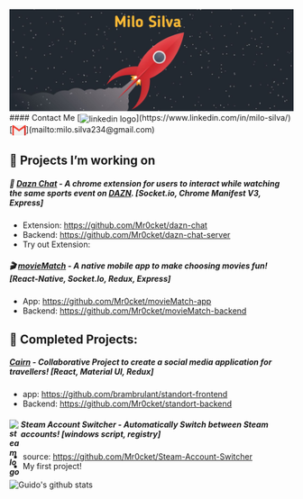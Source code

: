 <img src="images/Rocket-header-1.jpeg" alt="header pic"/>
#### Contact Me
[<img align="center" alt="linkedin logo" width="24px" src="https://www.flaticon.com/svg/static/icons/svg/61/61109.svg"/>](https://www.linkedin.com/in/milo-silva/)  [<img  align="center" width="24px" src="images/gmail-512.webp" alt="mail icon"/>](mailto:milo.silva234@gmail.com)

## :seedling: Projects I’m working on 

##### 💬 [Dazn Chat](https://github.com/Mr0cket/dazn-chat) - A chrome extension for users to interact while watching the same sports event on [DAZN](https://www.dazn.com/). [Socket.io, Chrome Manifest V3, Express]
  - Extension: https://github.com/Mr0cket/dazn-chat
  - Backend: https://github.com/Mr0cket/dazn-chat-server
  - Try out Extension: 
  
  ##### 🎬 [movieMatch](https://github.com/Mr0cket/movieMatch-app) - A native mobile app to make choosing movies fun! [React-Native, Socket.Io, Redux, Express]
  - App: https://github.com/Mr0cket/movieMatch-app
  - Backend: https://github.com/Mr0cket/movieMatch-backend



## :deciduous_tree: Completed Projects:


##### [Cairn](https://cairn.netlify.app/) - Collaborative Project to create a social media application for travellers! [React, Material UI, Redux]
  - app: https://github.com/brambrulant/standort-frontend
  - Backend: https://github.com/Mr0cket/standort-backend

##### <img align="left" alt="steam logo" width="20px" src="https://static.wikia.nocookie.net/logopedia/images/5/56/Steam_Icon_2014.svg" /> Steam Account Switcher - Automatically Switch between Steam accounts! [windows script, registry]
  - source: https://github.com/Mr0cket/Steam-Account-Switcher
  - My first project!
<img align="center" src="https://github-readme-stats.vercel.app/api?username=GuidoWestra&show_icons=true&theme=dark&line_height=27" alt="Guido's github stats"/>


<!--
**Mr0cket/Mr0cket** is a ✨ _special_ ✨ repository because its `README.md` (this file) appears on your GitHub profile.

Here are some ideas to get you started:

- 🔭 I’m currently working on ...
- 🌱 I’m currently learning ...
- 👯 I’m looking to collaborate on ...
- 🤔 I’m looking for help with ...
- 💬 Ask me about ...
- 📫 How to reach me: ...
- 😄 Pronouns: ...
- ⚡ Fun fact: ...
-->
